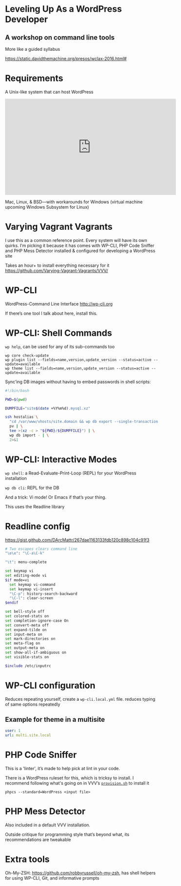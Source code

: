 # Leveling Up As a WordPress Developer

## A workshop on command line tools

More like a guided syllabus

<https://static.davidthemachine.org/presos/wclax-2016.html#>

# Requirements

A Unix-like system that can host WordPress

<iframe width="560" height="315" src="https://www.youtube.com/embed/SpLRTAGa6bU" frameborder="0" allowfullscreen></iframe>

Mac, Linux, & BSD&mdash;with workarounds for Windows (virtual machine upcoming Windows Subsystem for Linux)

# Varying Vagrant Vagrants

I use this as a common reference point. Every system will have its own quirks.
I&rsquo;m picking it because it has comes with WP-CLI, PHP Code Sniffer and PHP
Mess Detector installed & configured for developing a WordPress site

Takes an hour+ to install everything necessary for it <https://github.com/Varying-Vagrant-Vagrants/VVV/>

# WP-CLI

WordPress-Command Line Interface <http://wp-cli.org>

If there&rsquo;s one tool I talk about here, install this.

# WP-CLI: Shell Commands

`wp help`, can be used for any of its sub-commands too

    wp core check-update
    wp plugin list --fields=name,version,update_version --status=active --update=available
    wp theme list --fields=name,version,update_version --status=active --update=available

Sync&rsquo;ing DB images without having to embed passwords in shell scripts:

~~~bash
#!/bin/bash

PWD=$(pwd)

DUMPFILE="site$(date +%Y%m%d).mysql.xz"

ssh hostalias \
  "cd /var/www/vhosts/site.domain && wp db export --single-transaction -" | \
  pv | \
  tee >(xz -c > "${PWD}/${DUMPFILE}") | \
  wp db import - | \
  2>&1
~~~

# WP-CLI: Interactive Modes

`wp shell`: a Read-Evaluate-Print-Loop (REPL) for your WordPress installation

`wp db cli`: REPL for the DB

And a trick: Vi mode! Or Emacs if that&rsquo;s your thing.

This uses the Readline library

# Readline config

<https://gist.github.com/DArcMattr/267dae1163133fdb120c898c104c91f3>

~~~sh
# Two escapes clears command line
"\e\e": "\C-a\C-k"

"\t": menu-complete

set keymap vi
set editing-mode vi
$if mode=vi
  set keymap vi-command
  set keymap vi-insert
  "\C-p": history-search-backward
  "\C-l": clear-screen
$endif

set bell-style off
set colored-stats on
set completion-ignore-case On
set convert-meta off
set expand-tilde on
set input-meta on
set mark-directories on
set meta-flag on
set output-meta on
set show-all-if-ambiguous on
set visible-stats on

$include /etc/inputrc
~~~

# WP-CLI configuration

Reduces repeating yourself, create a `wp-cli.local.yml` file. reduces typing of
same options repeatedly

## Example for theme in a multisite

~~~YAML
user: 1
url: multi.site.local
~~~

# PHP Code Sniffer

This is a 'linter', it&rsquo;s made to help pick at lint in your code.

There is a WordPress ruleset for this, which is tricksy to install. I recommend
following what's going on in VVV&rsquo;s [`provision.sh`](https://raw.githubusercontent.com/Varying-Vagrant-Vagrants/VVV/develop/provision/provision.sh) to install it

`phpcs --standard=WordPress <input file>`

# PHP Mess Detector

Also included in a default VVV installation.

Outside critique for programming style that&rsquo;s beyond what, its
recommendations are tweakable

# Extra tools

Oh-My-ZSH: <https://github.com/robbyrussell/oh-my-zsh>, has shell helpers for
using WP-CLI, Git, and informative prompts
